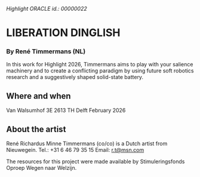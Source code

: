 *Highlight ORACLE id.: 00000022*

# LIBERATION DINGLISH
### By René Timmermans (NL)

In this work for Highlight 2026, Timmermans aims to play with your salience machinery and to create a conflicting paradigm by using future soft robotics research and a suggestively shaped solid-state battery.

## Where and when
Van Walsumhof 3E
2613 TH Delft
February 2026

## About the artist
René Richardus Minne Timmermans (co/co) is a Dutch artist from Nieuwegein.
Tel.:	+31 6 46 79 35 15
Email:	r.t@msn.com

The resources for this project were made available by Stimuleringsfonds Oproep Wegen naar Welzijn.
